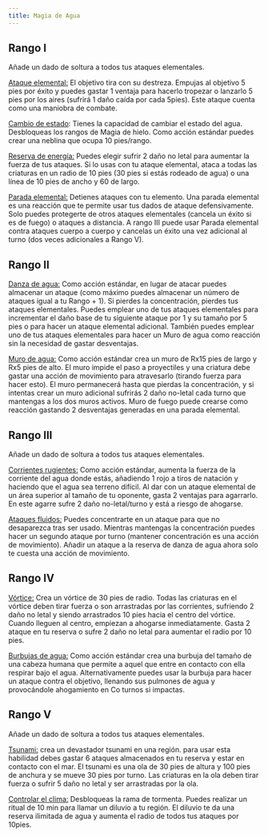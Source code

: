 ```yaml
---
title: Magia de Agua
---
```


## Rango I 

Añade un dado de soltura a todos tus ataques elementales.

<u>Ataque elemental:</u> El objetivo tira con su destreza. Empujas al objetivo 5 pies por éxito y puedes gastar 1 ventaja para hacerlo tropezar o lanzarlo 5 pies por los aires (sufrirá 1 daño caída por cada 5pies). Este ataque cuenta como una maniobra de combate.

<u>Cambio de estado</u>: Tienes la capacidad de cambiar el estado del agua. Desbloqueas los rangos de Magia de hielo. Como acción estándar puedes crear una neblina que ocupa 10 pies/rango.

<u>Reserva de energía:</u> Puedes elegir sufrir 2 daño no letal para aumentar la fuerza de tus ataques.  Si lo usas con tu ataque elemental, ataca a todas las criaturas en un radio de 10 pies (30 pies si estás rodeado de agua) o una línea de 10 pies de ancho y 60 de largo.

<u>Parada elemental:</u> Detienes ataques con tu elemento. Una parada elemental es una reacción que te permite usar tus dados de ataque defensivamente. Solo puedes protegerte de otros ataques elementales (cancela un éxito si es de fuego) o ataques a distancia. A rango III puede usar Parada elemental contra ataques cuerpo a cuerpo y cancelas un éxito una vez adicional al turno (dos veces adicionales a Rango V).

## Rango II

<u>Danza de agua:</u> Como acción estándar, en lugar de atacar puedes almacenar un ataque (como máximo puedes almacenar un número de ataques igual a tu Rango + 1). Si pierdes la concentración, pierdes tus ataques elementales. Puedes emplear uno de tus ataques elementales para incrementar el daño base de tu siguiente ataque por 1 y su tamaño por 5 pies o para hacer un ataque elemental adicional. También puedes emplear uno de tus ataques elementales para hacer un Muro de agua como reacción sin la necesidad de gastar desventajas.

<u>Muro de agua:</u> Como acción estándar crea un muro de Rx15 pies de largo y Rx5 pies de alto. El muro impide el paso a proyectiles y una criatura debe gastar una acción de movimiento para atravesarlo (tirando fuerza para hacer esto). El muro permanecerá hasta que pierdas la concentración, y si intentas crear un muro adicional sufrirás 2 daño no-letal cada turno que mantengas a los dos muros activos. Muro de fuego puede crearse como reacción gastando 2 desventajas generadas en una parada elemental.

## Rango III

Añade un dado de soltura a todos tus ataques elementales.

<u>Corrientes rugientes:</u> Como acción estándar, aumenta la fuerza de la corriente del agua donde estás, añadiendo 1 rojo a tiros de natación y haciendo que el agua sea terreno difícil. Al dar con un ataque elemental de un área superior al tamaño de tu oponente, gasta 2 ventajas para agarrarlo. En este agarre sufre 2 daño no-letal/turno y está a riesgo de ahogarse.

<u>Ataques fluidos:</u> Puedes concentrarte en un ataque para que no desaparezca tras ser usado. Mientras mantengas la concentración puedes hacer un segundo ataque por turno (mantener concentración es una acción de movimiento). Añadir un ataque a la reserva de danza de agua ahora solo te cuesta una acción de movimiento. 

## Rango IV

<u>Vórtice:</u> Crea un vórtice de 30 pies de radio. Todas las criaturas en el vórtice deben tirar fuerza o son arrastradas por las corrientes, sufriendo 2 daño no letal y siendo arrastrados 10 pies hacia el centro del vórtice. Cuando lleguen al centro, empiezan a ahogarse inmediatamente. Gasta 2 ataque en tu reserva o sufre 2 daño no letal para aumentar el radio por 10 pies.

<u>Burbujas de agua:</u> Como acción estándar crea una burbuja del tamaño de una cabeza humana que permite a aquel que entre en contacto con ella respirar bajo el agua. Alternativamente puedes usar la burbuja para hacer un ataque contra el objetivo, llenando sus pulmones de agua y provocándole ahogamiento en Co turnos si impactas.

## Rango V

Añade un dado de soltura a todos tus ataques elementales.

<u>Tsunami:</u> crea un devastador tsunami en una región. para usar esta habilidad debes gastar 6 ataques almacenados en tu reserva y estar en contacto con el mar. El tsunami es una ola de 30 pies de altura y 100 pies de anchura y se mueve 30 pies por turno. Las criaturas en la ola deben tirar fuerza o sufrir 5 daño no letal y ser arrastradas por la ola.

<u>Controlar el clima:</u> Desbloqueas la rama de tormenta. Puedes realizar un ritual de 10 min para llamar un diluvio a tu región. El diluvio te da una reserva ilimitada de agua y aumenta el radio de todos tus ataques por 10pies.

